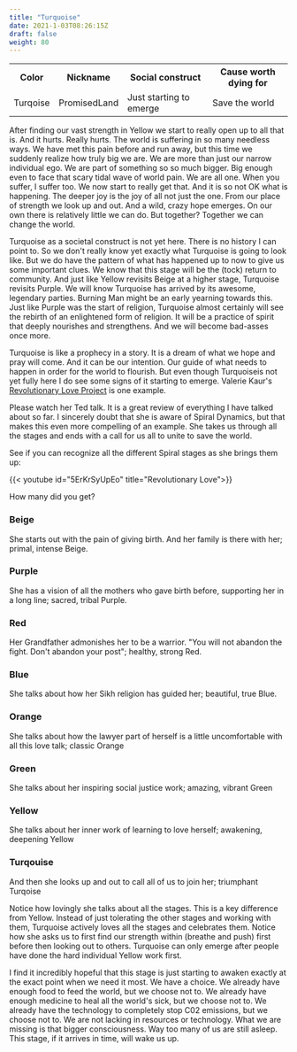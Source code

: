 ```yaml
---
title: "Turquoise"
date: 2021-1-03T08:26:15Z
draft: false
weight: 80
---
```

<table style="width:100%">
  <tr>
    <th>Color</th>
    <th>Nickname</th>
    <th>Social construct</th>
    <th>Cause worth dying for</th>
  </tr>
  <tr id="Turqoise">
    <td>Turqoise</td>
    <td>PromisedLand</td>
    <td>Just starting to emerge</td>
    <td>Save the world</td>
  </tr>
</table>

After finding our vast strength in Yellow we start to really open up to all that is. And it hurts. Really hurts. The world is suffering in so many needless ways. We have met this pain before and run away, but this time we suddenly realize how truly big we are. We are more than just our narrow individual ego. We are part of something so so much bigger. Big enough even to face that scary tidal wave of world pain. We are all one. When you suffer, I suffer too. We now start to really get that. And it is so not OK what is happening. The deeper joy is the joy of all not just the one. From our place of strength we look up and out. And a wild, crazy hope emerges. On our own there is relatively little we can do. But together? Together we can change the world.

Turquoise as a societal construct is not yet here. There is no history I can point to. So we don't really know yet exactly what Turquoise is going to look like. But we do have the pattern of what has happened up to now to give us some important clues. We know that this stage will be the (tock) return to community. And just like Yellow revisits Beige at a higher stage, Turquoise revisits Purple. We will know Turquoise has arrived by its awesome, legendary parties. Burning Man might be an early yearning towards this. Just like Purple was the start of religion, Turquoise almost certainly will see the rebirth of an enlightened form of religion. It will be a practice of spirit that deeply nourishes and strengthens. And we will become bad-asses once more.

Turquoise is like a prophecy in a story. It is a dream of what we hope and pray will come. And it can be our intention. Our guide of what needs to happen in order for the world to flourish. But even though Turquoiseis not yet fully here I do see some signs of it starting to emerge. Valerie Kaur's [Revolutionary Love Project](https://valariekaur.com/revolutionary-love-project/) is one example.

Please watch her Ted talk. It is a great review of everything I have talked about so far. I sincerely doubt that she is aware of Spiral Dynamics, but that makes this even more compelling of an example. She takes us through all the stages and ends with a call for us all to unite to save the world.

See if you can recognize all the different Spiral stages as she brings them up:

{{< youtube id="5ErKrSyUpEo" title="Revolutionary Love">}}

How many did you get?

### Beige
She starts out with the pain of giving birth. And her family is there with her; primal, intense Beige.

### Purple
She has a vision of all the mothers who gave birth before, supporting her in a long line; sacred, tribal Purple.

### Red
Her Grandfather admonishes her to be a warrior. "You will not abandon the fight. Don't abandon your post"; healthy, strong Red.

### Blue
She talks about how her Sikh religion has guided her; beautiful, true Blue.

### Orange
She talks about how the lawyer part of herself is a little uncomfortable with all this love talk; classic Orange

### Green
She talks about her inspiring social justice work; amazing, vibrant Green

### Yellow
She talks about her inner work of learning to love herself; awakening, deepening Yellow

### Turqouise
And then she looks up and out to call all of us to join her; triumphant Turqoise

Notice how lovingly she talks about all the stages. This is a key difference from Yellow. Instead of just tolerating the other stages and working with them, Turquoise actively loves all the stages and celebrates them. Notice how she asks us to first find our strength within (breathe and push) first before then looking out to others. Turquoise can only emerge after people have done the hard individual Yellow work first.

I find it incredibly hopeful that this stage is just starting to awaken exactly at the exact point when we need it most. We have a choice. We already have enough food to feed the world, but we choose not to. We already have enough medicine to heal all the world's sick, but we choose not to. We already have the technology to completely stop C02 emissions, but we choose not to. We are not lacking in resources or technology. What we are missing is that bigger consciousness. Way too many of us are still asleep.  This stage, if it arrives in time, will wake us up.

